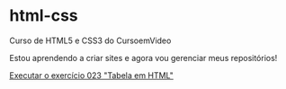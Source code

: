 # html-css
Curso de HTML5 e CSS3 do CursoemVideo 

Estou aprendendo a criar sites e agora vou gerenciar meus repositórios!

<a href="https://thomasmagela01.github.io/html-css/exercicios/ex023 - tabela em HTML/tabela002">Executar o exercício 023 "Tabela em HTML"</a>